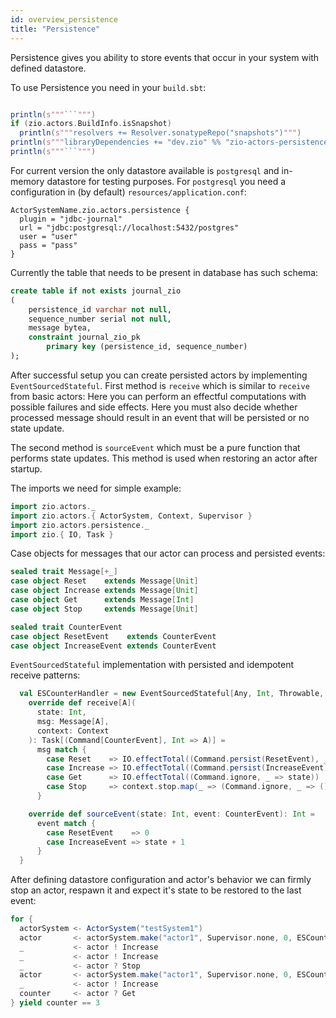```yaml
---
id: overview_persistence
title: "Persistence"
---
```


Persistence gives you ability to store events that occur in your system with defined datastore. 

To use Persistence you need in your `build.sbt`:

```scala mdoc:passthrough

println(s"""```""")
if (zio.actors.BuildInfo.isSnapshot)
  println(s"""resolvers += Resolver.sonatypeRepo("snapshots")""")
println(s"""libraryDependencies += "dev.zio" %% "zio-actors-persistence" % "${zio.actors.BuildInfo.version}"""")
println(s"""```""")

```

For current version the only datastore available is `postgresql` and in-memory datastore for testing purposes. 
For `postgresql` you need a configuration in (by default) `resources/application.conf`:

```hocon
ActorSystemName.zio.actors.persistence {
  plugin = "jdbc-journal"
  url = "jdbc:postgresql://localhost:5432/postgres"
  user = "user"
  pass = "pass"
}
```

Currently the table that needs to be present in database has such schema:

```sql
create table if not exists journal_zio
(
	persistence_id varchar not null,
	sequence_number serial not null,
	message bytea,
	constraint journal_zio_pk
		primary key (persistence_id, sequence_number)
);
```

After successful setup you can create persisted actors by implementing `EventSourcedStateful`.
First method is `receive` which is similar to `receive` from basic actors: Here you can perform an 
effectful computations with possible failures and side effects. Here you must also decide whether
processed message should result in an event that will be persisted or no state update. 
 
The second method is `sourceEvent` which must be a pure function that performs state updates.
This method is used when restoring an actor after startup. 

The imports we need for simple example:

```scala mdoc:silent
import zio.actors._
import zio.actors.{ ActorSystem, Context, Supervisor }
import zio.actors.persistence._
import zio.{ IO, Task }
```

Case objects for messages that our actor can process and persisted events:

```scala mdoc:silent
sealed trait Message[+_]
case object Reset    extends Message[Unit]
case object Increase extends Message[Unit]
case object Get      extends Message[Int]
case object Stop     extends Message[Unit]

sealed trait CounterEvent
case object ResetEvent    extends CounterEvent
case object IncreaseEvent extends CounterEvent
```

`EventSourcedStateful` implementation with persisted and idempotent receive patterns:

```scala mdoc:silent
  val ESCounterHandler = new EventSourcedStateful[Any, Int, Throwable, Message, CounterEvent]("id1") {
    override def receive[A](
      state: Int,
      msg: Message[A],
      context: Context
    ): Task[(Command[CounterEvent], Int => A)] =
      msg match {
        case Reset    => IO.effectTotal((Command.persist(ResetEvent), _ => ()))
        case Increase => IO.effectTotal((Command.persist(IncreaseEvent), _ => ()))
        case Get      => IO.effectTotal((Command.ignore, _ => state))
        case Stop     => context.stop.map(_ => (Command.ignore, _ => ()))     
      }

    override def sourceEvent(state: Int, event: CounterEvent): Int =
      event match {
        case ResetEvent    => 0
        case IncreaseEvent => state + 1
      }
  }
```

After defining datastore configuration and actor's behavior we can firmly stop an actor, respawn it
and expect it's state to be restored to the last event:

```scala mdoc:silent
for {
  actorSystem <- ActorSystem("testSystem1")
  actor       <- actorSystem.make("actor1", Supervisor.none, 0, ESCounterHandler)
  _           <- actor ! Increase
  _           <- actor ! Increase
  _           <- actor ? Stop
  actor       <- actorSystem.make("actor1", Supervisor.none, 0, ESCounterHandler)
  _           <- actor ! Increase
  counter     <- actor ? Get
} yield counter == 3
```
